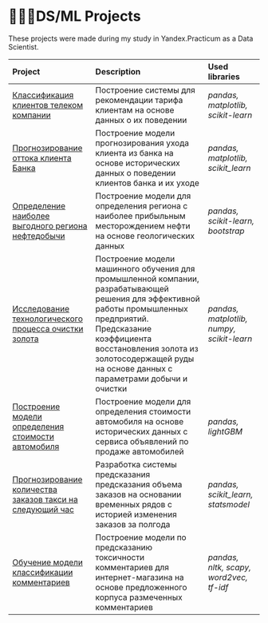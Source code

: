 # 👨🏼‍💻DS/ML Projects

These projects were made during my study in Yandex.Practicum as a Data Scientist.

| Project | Description | Used libraries |
|:----------------------|:----------------------|:-----------------------|
|[Классификация клиентов телеком компании](telecom_classification) | Построение системы для рекомендации тарифа клиентам на основе данных о их поведении | *pandas, matplotlib, scikit-learn*|
|[Прогнозирование оттока клиента Банка](client_quitting_forecast) | Построение модели прогнозирования ухода клиента из банка на основе исторических данных о поведении клиентов банка и их уходе | *pandas, matplotlib, scikit_learn* |
|[Определение наиболее выгодного региона нефтедобычи](oil_debit_forecast) | Построение модели для определения региона с наиболее прибыльным месторождением нефти на основе геологических данных | *pandas, scikit-learn, bootstrap*|
[Исследование технологического процесса очистки золота](gold_refinery) | Построение модели машинного обучения для промышленной компании, разрабатывающей решения для эффективной работы промышленных предприятий. Предсказание коэффициента восстановления золота из золотосодержащей руды на основе данных с параметрами добычи и очистки | *pandas, matplotlib, numpy, scikit-learn*|
|[Построение модели определения стоимости автомобиля](car_price_forecast) | Построение модели для определения стоимости автомобиля на основе исторических данных с сервиса объявлений по продаже автомобилей | *pandas, lightGBM*|
|[Прогнозирование количества заказов такси на следующий час](taxi_orders_forecast) | Разработка системы предсказания предсказания объема заказов на основании временных рядов с историей изменения заказов за полгода | *pandas, scikit_learn, statsmodel* |
|[Обучение модели классификации комментариев](toxic_comments) | Построение модели по предсказанию токсичности комментариев для интернет-магазина на основе предложенного корпуса размеченных комментариев | *pandas, nltk, scapy, word2vec, tf-idf* |
